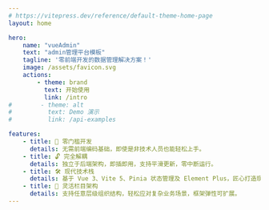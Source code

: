 ```yaml
---
# https://vitepress.dev/reference/default-theme-home-page
layout: home

hero:
    name: "vueAdmin"
    text: "admin管理平台模板"
    tagline: '零前端开发的数据管理解决方案！'
    image: /assets/favicon.svg
    actions:
        - theme: brand
          text: 开始使用
          link: /intro
#        - theme: alt
#          text: Demo 演示
#          link: /api-examples

features:
    - title: 🚀 零门槛开发
      details: 无需前端编码基础，即使是非技术人员也能轻松上手。
    - title: 🔓 完全解耦
      details: 独立于后端架构，即插即用，支持平滑更新，零中断运行。
    - title: 🛠️ 现代技术栈
      details: 基于 Vue 3、Vite 5、Pinia 状态管理及 Element Plus，匠心打造现代化前端解决方案。
    - title: 🌳 灵活栏目架构
      details: 支持任意层级组织结构，轻松应对复杂业务场景，框架弹性可扩展。
---
```


<style>
:root {
  --vp-home-hero-name-color: transparent;
  --vp-home-hero-name-background: -webkit-linear-gradient(120deg, #409eff 20%, #2563eb);
  /* --vp-home-hero-image-background-image: linear-gradient(-45deg, #ff6900 50%, #fea502 50%); */
  /* --vp-home-hero-image-filter: blur(44px); */
}

@media (min-width: 640px) {
  :root {
    --vp-home-hero-image-filter: blur(56px);
  }
}

@media (min-width: 960px) {
  :root {
    --vp-home-hero-image-filter: blur(68px);
  }
}
</style>
